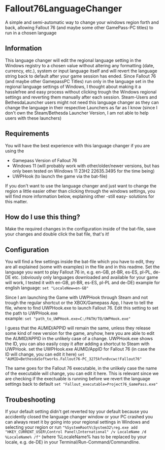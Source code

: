 # Fallout76LanguageChanger
A simple and semi-automatic way to change your windows region forth and back, allowing Fallout 76 (and maybe some other GamePass-PC titles) to run in a chosen language

## Information
This language changer will edit the regional language setting in the Windows registry to a chosen value without altering any formatting (date, currency, etc.), system or input language itself and will revert the language string back to default after your game session has ended.
Since Fallout 76 (and maybe other GamepassPC Titles) run only in the language set in the regional language settings of Windows, I thought about making it a hasslefree and easy process without clicking trough the Windows regional settings and reverting them manually after each session.
Steam-Users and BethesdaLauncher users might not need this language changer as they can change the language in their respective Launchers as far as I know (since I don't own the Steam/Bethesda Launcher Version, I am not able to help users with these launchers)

## Requirements
You will have the best experience with this language changer if you are using the 
* Gamepass Version of Fallout 76
* Windows 11 (will probably work with other/older/newer versions, but has only been tested on Windows 11 23H2 22635.3495 for the time being)
* UWPHook (to launch the game via the bat-file)

If you don't want to use the language changer and just want to change the region a little easier other than clicking through the windows settings, you will find more information below, explaining other -still easy- solutions for this matter.

## How do I use this thing?
Make the required changes in the configuration inside of the bat-file, save your changes and double click the bat file, that's it!

## Configuration
You will find a few settings inside the bat-file which you have to edit, they are all explained (some with examples) in the file and in this readme.
Set the language you want to play Fallout 76 in, e.g. en-GB, pt-BR, es-ES, pl-PL, de-DE etc. (obviously only languages downloaded and available for your game will work, I tested it with en-GB, pt-BR, es-ES, pl-PL and de-DE) 
example for english language: `set "LocaleNew=en-GB"`

Since I am launching the Game with UWPHook through Steam and not trough the regular shortcut or the XBOX/Gamepass App, I have to tell the file, where to find UWPHook.exe to launch Fallout 76.
Edit this setting to set the path to UWPHook.exe  
example: `set "path_to_UWPHook.exe=C:/PATH/TO/UWPHook.exe"`

I guess that the AUMID/APPID will remain the same, unless they release some kind of new version for the game, anyhow, here you are able to edit the AUMID/APPID in the unlikely case of a change. UWPHook.exe shows the ID, you can also easily copy it after adding a shortcut to Steam with UWPHook.
set the UWPHook.exe AUMID/AppID for Fallout 76 (in case the ID will change, you can edit it here) 
`set "AUMID=BethesdaSoftworks.Fallout76-PC_3275kfvn8vcwc!Fallout76"`

The same goes for the Fallout 76 executable, in the unlikely case the name of the executable will change, you can edit it here.
This is relevant since we are checking if the exectuable is running before we revert the language settings back to default 
`set "Fallout_executable=Project76_GamePass.exe"`

## Troubeshooting
If your default setting didn't get reverted toy your default because you accidently closed the language changer window or your PC crashed you can always reset it by going into your regional settings in Windows and selecting your region or run
`"%SystemRoot%\System32\reg.exe add "HKEY_CURRENT_USER\Control Panel\International" /v LocaleName /d %LocaleName% /f"` (where %LocaleName% has to be replaced by your locale, e.g. de-DE) in your Terminal/Run-Command/Commandline.
